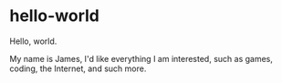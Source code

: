 # hello-world

Hello, world.

My name is James, I'd like everything I am interested, such as games, coding, the Internet, and such more.
